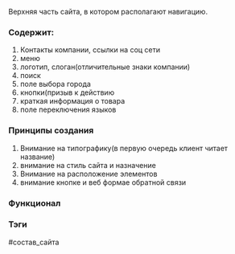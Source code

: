 Верхняя часть сайта, в котором располагают навигацию. 

### Содержит:

1. Контакты компании, ссылки на соц сети
2. меню
3. логотип, слоган(отличительные знаки компании)
4. поиск
5. поле выбора города
6. кнопки(призыв к действию
7. краткая информация о товара
8. поле переключения языков


### Принципы создания
1. Внимание на типографику(в первую очередь клиент читает название)
2. внимание на стиль сайта и назначение
3. Внимание на расположение элементов
4. внимание кнопке и веб формае обратной связи

### Функционал


### Тэги
#состав_сайта